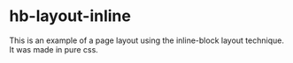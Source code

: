 # hb-layout-inline

This is an example of a page layout using the inline-block layout technique. It was made in pure css. 
